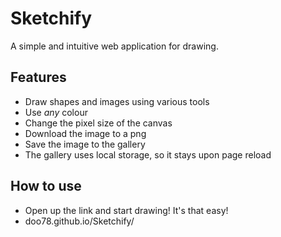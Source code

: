 # Sketchify

A simple and intuitive web application for drawing. 

## Features

* Draw shapes and images using various tools
* Use *any* colour
* Change the pixel size of the canvas
* Download the image to a png
* Save the image to the gallery
* The gallery uses local storage, so it stays upon page reload

## How to use 

* Open up the link and start drawing! It's that easy!
* doo78.github.io/Sketchify/
